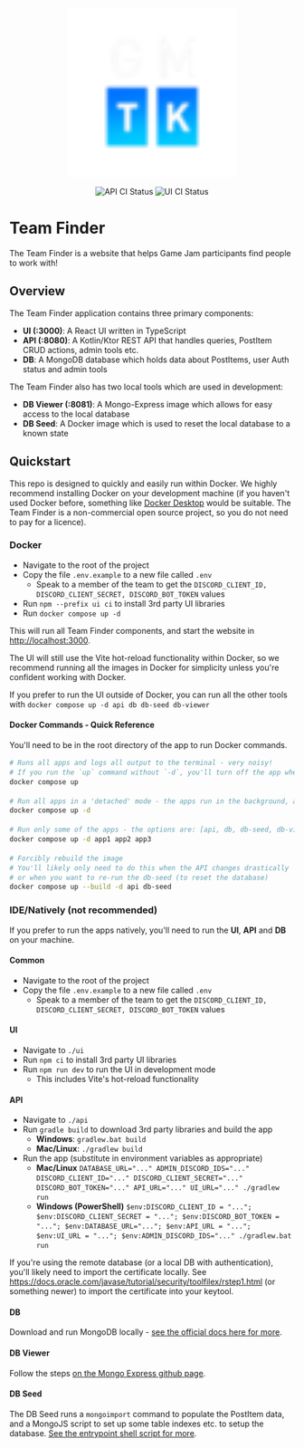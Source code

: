<p align="center">
  <img width="300" src="https://raw.githubusercontent.com/GameMakersToolkit/team-finder/main/ui/public/logos/header.png" alt="Project Build Status">
</p>
<p align="center">
  <img src="https://github.com/GameMakersToolkit/team-finder/actions/workflows/api-run-tests.yml/badge.svg" alt="API CI Status">
  <img src="https://github.com/GameMakersToolkit/team-finder/actions/workflows/ui-run-tests.yml/badge.svg" alt="UI CI Status">
</p>

# Team Finder

The Team Finder is a website that helps Game Jam participants find people to work with!

## Overview

The Team Finder application contains three primary components:
- **UI (:3000)**: A React UI written in TypeScript
- **API (:8080)**: A Kotlin/Ktor REST API that handles queries, PostItem CRUD actions, admin tools etc.
- **DB**: A MongoDB database which holds data about PostItems, user Auth status and admin tools

The Team Finder also has two local tools which are used in development:
- **DB Viewer (:8081)**: A Mongo-Express image which allows for easy access to the local database
- **DB Seed**: A Docker image which is used to reset the local database to a known state

## Quickstart

This repo is designed to quickly and easily run within Docker. We highly recommend installing Docker on your development
machine (if you haven't used Docker before, something like [Docker Desktop](https://www.docker.com/products/docker-desktop/) would be suitable.
The Team Finder is a non-commercial open source project, so you do not need to pay for a licence).

### Docker

* Navigate to the root of the project
* Copy the file `.env.example` to a new file called `.env`
  * Speak to a member of the team to get the `DISCORD_CLIENT_ID, DISCORD_CLIENT_SECRET, DISCORD_BOT_TOKEN` values
* Run `npm --prefix ui ci` to install 3rd party UI libraries
* Run `docker compose up -d`

This will run all Team Finder components, and start the website in [http://localhost:3000](http://localhost:3000).

The UI will still use the Vite hot-reload functionality within Docker, so we recommend running all the images in Docker
for simplicity unless you're confident working with Docker.

If you prefer to run the UI outside of Docker, you can run all the other tools with `docker compose up -d api db db-seed db-viewer`

#### Docker Commands - Quick Reference

You'll need to be in the root directory of the app to run Docker commands.

```bash
# Runs all apps and logs all output to the terminal - very noisy!
# If you run the `up` command without `-d`, you'll turn off the app when you close the log output
docker compose up

# Run all apps in a 'detached' mode - the apps run in the background, and don't take over your terminal
docker compose up -d

# Run only some of the apps - the options are: [api, db, db-seed, db-viewer, ui]
docker compose up -d app1 app2 app3

# Forcibly rebuild the image
# You'll likely only need to do this when the API changes drastically 
# or when you want to re-run the db-seed (to reset the database)
docker compose up --build -d api db-seed 
```

### IDE/Natively (not recommended)

If you prefer to run the apps natively, you'll need to run the **UI**, **API** and **DB** on your machine.

#### Common

* Navigate to the root of the project
* Copy the file `.env.example` to a new file called `.env`
  * Speak to a member of the team to get the `DISCORD_CLIENT_ID, DISCORD_CLIENT_SECRET, DISCORD_BOT_TOKEN` values

#### UI

* Navigate to `./ui`
* Run `npm ci` to install 3rd party UI libraries
* Run `npm run dev` to run the UI in development mode
  * This includes Vite's hot-reload functionality


#### API

* Navigate to `./api`
* Run `gradle build` to download 3rd party libraries and build the app
  * **Windows**: `gradlew.bat build`  
  * **Mac/Linux**: `./gradlew build` 
* Run the app (substitute in environment variables as appropriate)
  * **Mac/Linux** `DATABASE_URL="..." ADMIN_DISCORD_IDS="..." DISCORD_CLIENT_ID="..." DISCORD_CLIENT_SECRET="..." DISCORD_BOT_TOKEN="..." API_URL="..." UI_URL="..." ./gradlew run`
  * **Windows (PowerShell)**  `$env:DISCORD_CLIENT_ID = "..."; $env:DISCORD_CLIENT_SECRET = "..."; $env:DISCORD_BOT_TOKEN = "..."; $env:DATABASE_URL="..."; $env:API_URL = "..."; $env:UI_URL = "..."; $env:ADMIN_DISCORD_IDS="..." ./gradlew.bat run`

If you're using the remote database (or a local DB with authentication), you'll likely need to import the certificate
locally. See https://docs.oracle.com/javase/tutorial/security/toolfilex/rstep1.html (or something newer) to import
the certificate into your keytool.


#### DB

Download and run MongoDB locally - [see the official docs here for more](https://www.mongodb.com/try/download/community).

#### DB Viewer

Follow the steps [on the Mongo Express github page](https://github.com/mongo-express/mongo-express).

#### DB Seed

The DB Seed runs a `mongoimport` command to populate the PostItem data, and a MongoJS script to set up some table 
indexes etc. to setup the database. [See the entrypoint shell script for more](https://github.com/GameMakersToolkit/team-finder/blob/main/db/seed/init.sh).
